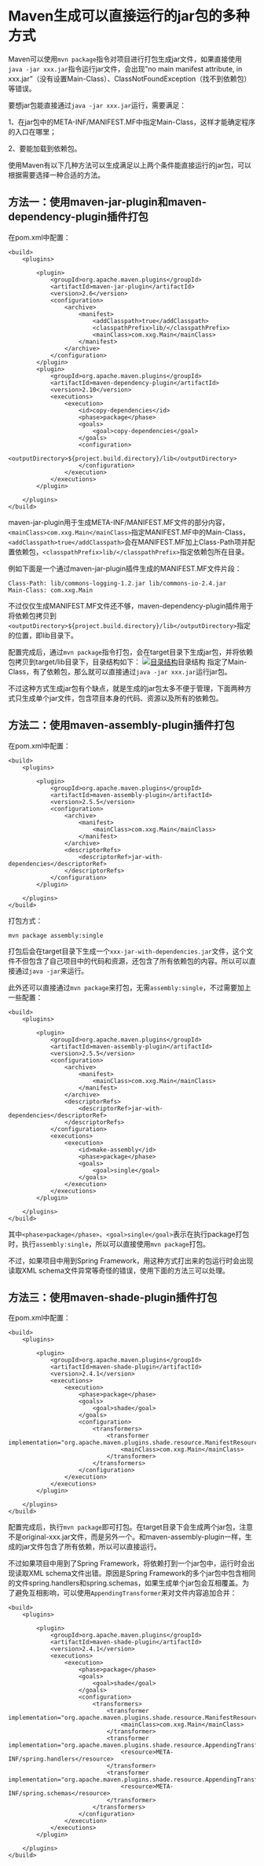 # Maven生成可以直接运行的jar包的多种方式

Maven可以使用`mvn package`指令对项目进行打包生成jar文件，如果直接使用`java -jar xxx.jar`指令运行jar文件，会出现”no main manifest attribute, in xxx.jar”（没有设置Main-Class）、ClassNotFoundException（找不到依赖包）等错误。

要想jar包能直接通过`java -jar xxx.jar`运行，需要满足：

1、在jar包中的META-INF/MANIFEST.MF中指定Main-Class，这样才能确定程序的入口在哪里；

2、要能加载到依赖包。

使用Maven有以下几种方法可以生成满足以上两个条件能直接运行的jar包，可以根据需要选择一种合适的方法。

## 方法一：使用maven-jar-plugin和maven-dependency-plugin插件打包

在pom.xml中配置：

```
<build>
	<plugins>

		<plugin>
			<groupId>org.apache.maven.plugins</groupId>
			<artifactId>maven-jar-plugin</artifactId>
			<version>2.6</version>
			<configuration>
				<archive>
					<manifest>
						<addClasspath>true</addClasspath>
						<classpathPrefix>lib/</classpathPrefix>
						<mainClass>com.xxg.Main</mainClass>
					</manifest>
				</archive>
			</configuration>
		</plugin>
		<plugin>
			<groupId>org.apache.maven.plugins</groupId>
			<artifactId>maven-dependency-plugin</artifactId>
			<version>2.10</version>
			<executions>
				<execution>
					<id>copy-dependencies</id>
					<phase>package</phase>
					<goals>
						<goal>copy-dependencies</goal>
					</goals>
					<configuration>
						<outputDirectory>${project.build.directory}/lib</outputDirectory>
					</configuration>
				</execution>
			</executions>
		</plugin>

	</plugins>
</build>

```

maven-jar-plugin用于生成META-INF/MANIFEST.MF文件的部分内容，`<mainClass>com.xxg.Main</mainClass>`指定MANIFEST.MF中的Main-Class，`<addClasspath>true</addClasspath>`会在MANIFEST.MF加上Class-Path项并配置依赖包，`<classpathPrefix>lib/</classpathPrefix>`指定依赖包所在目录。

例如下面是一个通过maven-jar-plugin插件生成的MANIFEST.MF文件片段：

```
Class-Path: lib/commons-logging-1.2.jar lib/commons-io-2.4.jar
Main-Class: com.xxg.Main

```

不过仅仅生成MANIFEST.MF文件还不够，maven-dependency-plugin插件用于将依赖包拷贝到`<outputDirectory>${project.build.directory}/lib</outputDirectory>`指定的位置，即lib目录下。

配置完成后，通过`mvn package`指令打包，会在target目录下生成jar包，并将依赖包拷贝到target/lib目录下，目录结构如下：
[![目录结构](http://7xidft.com1.z0.glb.clouddn.com/blog/20150807174107439.jpg)](http://7xidft.com1.z0.glb.clouddn.com/blog/20150807174107439.jpg)目录结构
指定了Main-Class，有了依赖包，那么就可以直接通过`java -jar xxx.jar`运行jar包。

不过这种方式生成jar包有个缺点，就是生成的jar包太多不便于管理，下面两种方式只生成单个jar文件，包含项目本身的代码、资源以及所有的依赖包。

## 方法二：使用maven-assembly-plugin插件打包

在pom.xml中配置：

```
<build>
	<plugins>

		<plugin>
			<groupId>org.apache.maven.plugins</groupId>
			<artifactId>maven-assembly-plugin</artifactId>
			<version>2.5.5</version>
			<configuration>
				<archive>
					<manifest>
						<mainClass>com.xxg.Main</mainClass>
					</manifest>
				</archive>
				<descriptorRefs>
					<descriptorRef>jar-with-dependencies</descriptorRef>
				</descriptorRefs>
			</configuration>
		</plugin>

	</plugins>
</build>

```

打包方式：

```
mvn package assembly:single

```

打包后会在target目录下生成一个`xxx-jar-with-dependencies.jar`文件，这个文件不但包含了自己项目中的代码和资源，还包含了所有依赖包的内容。所以可以直接通过`java -jar`来运行。

此外还可以直接通过`mvn package`来打包，无需`assembly:single`，不过需要加上一些配置：

```
<build>
	<plugins>

		<plugin>
			<groupId>org.apache.maven.plugins</groupId>
			<artifactId>maven-assembly-plugin</artifactId>
			<version>2.5.5</version>
			<configuration>
				<archive>
					<manifest>
						<mainClass>com.xxg.Main</mainClass>
					</manifest>
				</archive>
				<descriptorRefs>
					<descriptorRef>jar-with-dependencies</descriptorRef>
				</descriptorRefs>
			</configuration>
			<executions>
				<execution>
					<id>make-assembly</id>
					<phase>package</phase>
					<goals>
						<goal>single</goal>
					</goals>
				</execution>
			</executions>
		</plugin>

	</plugins>
</build>

```

其中`<phase>package</phase>`、`<goal>single</goal>`表示在执行package打包时，执行`assembly:single`，所以可以直接使用`mvn package`打包。

不过，如果项目中用到Spring Framework，用这种方式打出来的包运行时会出现读取XML schema文件异常等奇怪的错误，使用下面的方法三可以处理。

## 方法三：使用maven-shade-plugin插件打包

在pom.xml中配置：

```
<build>
	<plugins>

		<plugin>
			<groupId>org.apache.maven.plugins</groupId>
			<artifactId>maven-shade-plugin</artifactId>
			<version>2.4.1</version>
			<executions>
				<execution>
					<phase>package</phase>
					<goals>
						<goal>shade</goal>
					</goals>
					<configuration>
						<transformers>
							<transformer implementation="org.apache.maven.plugins.shade.resource.ManifestResourceTransformer">
								<mainClass>com.xxg.Main</mainClass>
							</transformer>
						</transformers>
					</configuration>
				</execution>
			</executions>
		</plugin>

	</plugins>
</build>

```

配置完成后，执行`mvn package`即可打包。在target目录下会生成两个jar包，注意不是original-xxx.jar文件，而是另外一个。和maven-assembly-plugin一样，生成的jar文件包含了所有依赖，所以可以直接运行。

不过如果项目中用到了Spring Framework，将依赖打到一个jar包中，运行时会出现读取XML schema文件出错。原因是Spring Framework的多个jar包中包含相同的文件spring.handlers和spring.schemas，如果生成单个jar包会互相覆盖。为了避免互相影响，可以使用`AppendingTransformer`来对文件内容追加合并：

```
<build>
	<plugins>

		<plugin>
			<groupId>org.apache.maven.plugins</groupId>
			<artifactId>maven-shade-plugin</artifactId>
			<version>2.4.1</version>
			<executions>
				<execution>
					<phase>package</phase>
					<goals>
						<goal>shade</goal>
					</goals>
					<configuration>
						<transformers>
							<transformer implementation="org.apache.maven.plugins.shade.resource.ManifestResourceTransformer">
								<mainClass>com.xxg.Main</mainClass>
							</transformer>
							<transformer implementation="org.apache.maven.plugins.shade.resource.AppendingTransformer">
								<resource>META-INF/spring.handlers</resource>
							</transformer>
							<transformer implementation="org.apache.maven.plugins.shade.resource.AppendingTransformer">
								<resource>META-INF/spring.schemas</resource>
							</transformer>
						</transformers>
					</configuration>
				</execution>
			</executions>
		</plugin>

	</plugins>
</build>
```